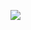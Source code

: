 
![](http://upload-images.jianshu.io/upload_images/1229762-01fc32141e8f9ea1.png?imageMogr2/auto-orient/strip%7CimageView2/2/w/1240)

